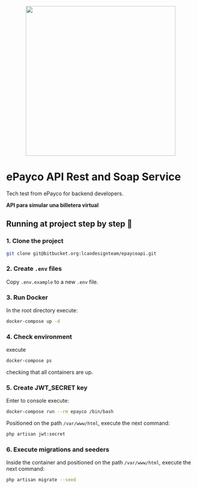 <p align="center"><a href="https://lcandesign.com" target="_blank"><img src="https://cdn.document360.io/88b1b912-ebe6-4677-9cf4-27af4e66c459/Images/Setting/Logo-EPAYCO---RGB-1.png" width="400"></a></p>

# ePayco API Rest and Soap Service

Tech test from ePayco for backend developers.

**API para simular una billetera virtual**

## Running at project step by step 🚀️

### 1. Clone the project

```bash
git clone git@bitbucket.org:lcandesignteam/epaycoapi.git
```

### 2. Create `.env` files

Copy `.env.example` to a new `.env` file.

### 3. Run Docker

In the root directory execute:

```bash
docker-compose up -d
```

### 4. Check environment

execute

```bash
docker-compose ps
```

checking that all containers are up.

### 5. Create JWT_SECRET key

Enter to console execute:

```bash
docker-compose run --rm epayco /bin/bash
```

Positioned on the path `/var/www/html`, execute the next command:

```bash
php artisan jwt:secret
```

### 6. Execute migrations and seeders

Inside the container and positioned on the path `/var/www/html`, execute the next command:

```bash
php artisan migrate --seed
```

